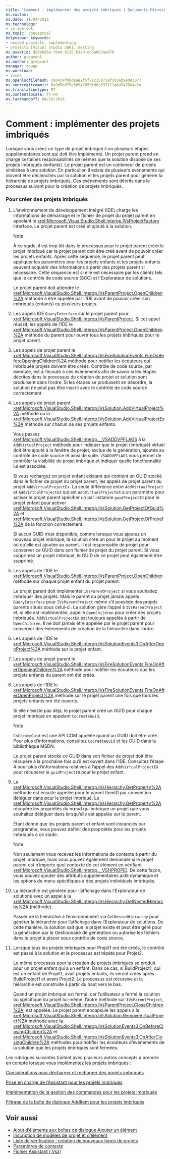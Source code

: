 ```yaml
---
title: 'Comment : implémenter des projets imbriqués | Documents Microsoft'
ms.custom: ''
ms.date: 11/04/2016
ms.technology:
- vs-ide-sdk
ms.topic: conceptual
helpviewer_keywords:
- nested projects, implementing
- projects [Visual Studio SDK], nesting
ms.assetid: d20b8d6a-f0e0-4115-b3a3-edda893ae678
author: gregvanl
ms.author: gregvanl
manager: douge
ms.workload:
- vssdk
ms.openlocfilehash: c90434fd8deae2f5f71c150759fc836b9ed43077
ms.sourcegitcommit: 6a9d5bd75e50947659fd6c837111a6a547884e2a
ms.translationtype: MT
ms.contentlocale: fr-FR
ms.lasthandoff: 04/16/2018
---
```

# <a name="how-to-implement-nested-projects"></a>Comment : implémenter des projets imbriqués
Lorsque vous créez un type de projet imbriqué il un plusieurs étapes supplémentaires sont qui doit être implémenté. Un projet parent prend en charge certaines responsabilités de mêmes que la solution dispose de ses projets imbriqués (enfants). Le projet parent est un conteneur de projets similaires à une solution. En particulier, il existe de plusieurs événements qui doivent être déclenchés par la solution et les projets parent pour générer la hiérarchie de projets imbriqués. Ces événements sont décrits dans le processus suivant pour la création de projets imbriqués.

### <a name="to-create-nested-projects"></a>Pour créer des projets imbriqués

1.  L’environnement de développement intégré (IDE) charge les informations de démarrage et le fichier de projet du projet parent en appelant le <xref:Microsoft.VisualStudio.Shell.Interop.IVsProjectFactory> interface. Le projet parent est créé et ajouté à la solution.

    > [!NOTE]
    >  À ce stade, il est trop tôt dans le processus pour le projet parent créer le projet imbriqué car le projet parent doit être créé avant de pouvoir créer les projets enfants. Après cette séquence, le projet parent peut appliquer les paramètres pour les projets enfants et les projets enfants peuvent acquérir des informations à partir des projets parent si nécessaire. Cette séquence est si elle est nécessaire par les clients tels que le contrôle de code source (SCC) et l’Explorateur de solutions.

     Le projet parent doit attendre le <xref:Microsoft.VisualStudio.Shell.Interop.IVsParentProject.OpenChildren%2A> méthode à être appelée par l’IDE avant de pouvoir créer son imbriqués (enfants) ou plusieurs projets.

2.  Les appels IDE `QueryInterface` sur le projet parent pour <xref:Microsoft.VisualStudio.Shell.Interop.IVsParentProject>. Si cet appel réussit, les appels de l’IDE le <xref:Microsoft.VisualStudio.Shell.Interop.IVsParentProject.OpenChildren%2A> méthode du parent pour ouvrir tous les projets imbriqués pour le projet parent.

3.  Les appels de projet parent le <xref:Microsoft.VisualStudio.Shell.Interop.IVsFireSolutionEvents.FireOnBeforeOpeningChildren%2A> méthode pour notifier les écouteurs qui imbriquée projets doivent être créés. Contrôle de code source, par exemple, est à l’écoute à ces événements afin de savoir si les étapes décrites dans le processus de création de projet et solution sont produisent dans l’ordre. Si les étapes se produisent en désordre, la solution ne peut pas être inscrit avec le contrôle de code source correctement.

4.  Les appels de projet parent <xref:Microsoft.VisualStudio.Shell.Interop.IVsSolution.AddVirtualProject%2A> méthode ou la <xref:Microsoft.VisualStudio.Shell.Interop.IVsSolution.AddVirtualProjectEx%2A> méthode sur chacun de ses projets enfants.

     Vous passez <xref:Microsoft.VisualStudio.Shell.Interop.__VSADDVPFLAGS> à la `AddVirtualProject` méthode pour indiquer que le projet (imbriqué) virtuel doit être ajouté à la fenêtre de projet, exclue de la génération, ajoutée au contrôle de code source et ainsi de suite. `VSADDVPFLAGS` vous permet de contrôler la visibilité du projet imbriqué et indiquer quelle fonctionnalité lui est associée.

     Si vous rechargez un projet enfant existant qui contient un GUID stocké dans le fichier de projet du projet parent, les appels de projet parent du projet `AddVirtualProjectEx`. La seule différence entre `AddVirtualProject` et `AddVirtualProjectEX` qui est `AddVirtualProjectEX` a un paramètre pour activer le projet parent spécifier un par instance `guidProjectID` pour le projet enfant pour activer <xref:Microsoft.VisualStudio.Shell.Interop.IVsSolution.GetProjectOfGuid%2A> et <xref:Microsoft.VisualStudio.Shell.Interop.IVsSolution.GetProjectOfProjref%2A> de la fonction correctement.

     Si aucun GUID n’est disponible, comme lorsque vous ajoutez un nouveau projet imbriqué, la solution crée un pour le projet au moment où qu'elle est ajoutée au parent. Il est responsable de projet pour conserver ce GUID dans son fichier de projet du projet parent. Si vous supprimez un projet imbriqué, le GUID de ce projet peut également être supprimé.

5.  Les appels de l’IDE le <xref:Microsoft.VisualStudio.Shell.Interop.IVsParentProject.OpenChildren> méthode sur chaque projet enfant du projet parent.

     Le projet parent doit implémenter `IVsParentProject` si vous souhaitez imbriquer des projets. Mais le parent du projet jamais appels `QueryInterface` pour `IVsParentProject` même s’il possède des projets parents situés sous celui-ci. La solution gère l’appel à `IVsParentProject` et, si elle est implémentée, appelle `OpenChildren` pour créer des projets imbriqués. `AddVirtualProjectEX` est toujours appelée à partir de `OpenChildren`. Il ne doit jamais être appelée par le projet parent pour conserver des événements de création de la hiérarchie dans l’ordre.

6.  Les appels de l’IDE le <xref:Microsoft.VisualStudio.Shell.Interop.IVsSolutionEvents3.OnAfterOpenProject%2A> méthode sur le projet enfant.

7.  Les appels de projet parent le <xref:Microsoft.VisualStudio.Shell.Interop.IVsFireSolutionEvents.FireOnAfterOpeningChildren%2A> méthode pour notifier les écouteurs que les projets enfants du parent ont été créés.

8.  Les appels de l’IDE le <xref:Microsoft.VisualStudio.Shell.Interop.IVsFireSolutionEvents.FireOnAfterOpenProject%2A> méthode sur le projet parent une fois que tous les projets enfants ont été ouverts.

     Si elle n’existe pas déjà, le projet parent crée un GUID pour chaque projet imbriqué en appelant `CoCreateGuid`.

    > [!NOTE]
    >  `CoCreateGuid` est une API COM appelée quand un GUID doit être créé. Pour plus d’informations, consultez `CoCreateGuid` et les GUID dans la bibliothèque MSDN.

     Le projet parent stocke ce GUID dans son fichier de projet doit être récupéré à la prochaine fois qu’il est ouvert dans l’IDE. Consultez l’étape 4 pour plus d’informations relatives à l’appel des `AddVirtualProjectEX` pour récupérer le `guidProjectID` pour le projet enfant.

9. Le <xref:Microsoft.VisualStudio.Shell.Interop.IVsHierarchy.GetProperty%2A> méthode est ensuite appelée pour le parent ItemID par convention déléguer dans pour le projet imbriqué. Le <xref:Microsoft.VisualStudio.Shell.Interop.IVsHierarchy.GetProperty%2A> récupère les propriétés du nœud qui imbrique un projet que vous souhaitez déléguer dans lorsqu’elle est appelée sur le parent.

     Étant donné que les projets parent et enfant sont instanciés par programme, vous pouvez définir des propriétés pour les projets imbriqués à ce stade.

    > [!NOTE]
    >  Non seulement vous recevez les informations de contexte à partir du projet imbriqué, mais vous pouvez également demander si le projet parent est n’importe quel contexte de cet élément en vérifiant <xref:Microsoft.VisualStudio.Shell.Interop.__VSHPROPID>. De cette façon, vous pouvez ajouter des attributs supplémentaires aide dynamique et les options de menu spécifiques à des projets individuels imbriqués.

10. La hiérarchie est générée pour l’affichage dans l’Explorateur de solutions avec un appel à la <xref:Microsoft.VisualStudio.Shell.Interop.IVsHierarchy.GetNestedHierarchy%2A> (méthode).

     Passer de la hiérarchie à l’environnement via `GetNestedHierarchy` pour générer la hiérarchie pour l’affichage dans l’Explorateur de solutions. De cette manière, la solution sait que le projet existe et peut être géré pour la génération par le Gestionnaire de génération ou autorise les fichiers dans le projet à placer sous contrôle de code source.

11. Lorsque tous les projets imbriqués pour Projet1 ont été créés, le contrôle est passé à la solution et le processus est répété pour Projet2.

     Le même processus pour la création de projets imbriqués se produit pour un projet enfant qui a un enfant. Dans ce cas, si BuildProject1, qui est un enfant de Projet1, avait projets enfants, ils seront créés après BuildProject1 et avant Projet2. Le processus est récursive et la hiérarchie est construite à partir du haut vers le bas.

     Quand un projet imbriqué est fermé, car l’utilisateur a fermé la solution ou spécifique du projet lui-même, l’autre méthode sur `IVsParentProject`, <xref:Microsoft.VisualStudio.Shell.Interop.IVsParentProject.CloseChildren%2A>, est appelée. Le projet parent encapsule les appels à la <xref:Microsoft.VisualStudio.Shell.Interop.IVsSolution.RemoveVirtualProject%2A> méthode avec la <xref:Microsoft.VisualStudio.Shell.Interop.IVsSolutionEvents3.OnBeforeClosingChildren%2A> et <xref:Microsoft.VisualStudio.Shell.Interop.IVsSolutionEvents3.OnAfterClosingChildren%2A> méthodes pour notifier les écouteurs d’événements de la solution que les projets imbriqués sont fermées.

 Les rubriques suivantes traitent avec plusieurs autres concepts à prendre en compte lorsque vous implémentez les projets imbriqués :

 [Considérations pour décharger et recharger des projets imbriqués](../../extensibility/internals/considerations-for-unloading-and-reloading-nested-projects.md)

 [Prise en charge de l’Assistant pour les projets imbriqués](../../extensibility/internals/wizard-support-for-nested-projects.md)

 [Implémentation de la gestion des commandes pour les projets imbriqués](../../extensibility/internals/implementing-command-handling-for-nested-projects.md)

 [Filtrage de la boîte de dialogue AddItem pour les projets imbriqués](../../extensibility/internals/filtering-the-additem-dialog-box-for-nested-projects.md)

## <a name="see-also"></a>Voir aussi

- [Ajout d’éléments aux boîtes de dialogue Ajouter un élément](../../extensibility/internals/adding-items-to-the-add-new-item-dialog-boxes.md)
- [Inscription de modèles de projet et d’élément](../../extensibility/internals/registering-project-and-item-templates.md)
- [Liste de vérification : création de nouveaux types de projets](../../extensibility/internals/checklist-creating-new-project-types.md)
- [Paramètres de contexte](../../extensibility/internals/context-parameters.md)
- [Fichier Assistant (.Vsz)](../../extensibility/internals/wizard-dot-vsz-file.md)